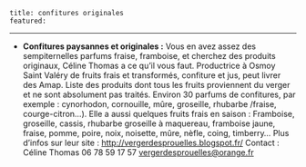 	title: confitures originales
	featured:
---

- **Confitures paysannes et originales :** Vous en avez assez des sempiternelles parfums fraise, framboise, et cherchez des produits originaux,  Céline Thomas a ce qu’il vous faut. Productrice à Osmoy Saint Valéry de fruits frais et transformés, confiture et jus, peut livrer des Amap. Liste des produits dont tous les fruits proviennent du verger et ne sont absolument pas traités. Environ 30 parfums de confitures, par exemple : cynorhodon, cornouille, mûre, groseille, rhubarbe /fraise, courge-citron…). Elle a aussi quelques fruits frais en saison : Framboise, groseille, cassis, rhubarbe groseille à maquereau, framboise jaune, fraise, pomme, poire, noix, noisette, mûre, nèfle, coing, timberry… Plus d’infos sur leur site : <http://vergerdesprouelles.blogspot.fr/> Contact : Céline Thomas 06 78 59 17 57 <vergerdesprouelles@orange.fr> 